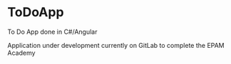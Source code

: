 # ToDoApp
To Do App done in C#/Angular

Application under development
currently on GitLab to complete the EPAM Academy
